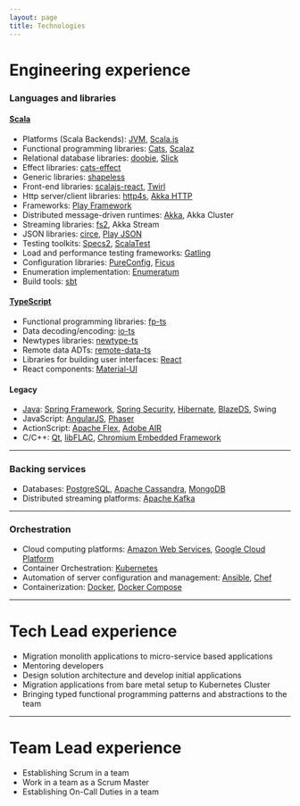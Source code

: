 ```yaml
---
layout: page
title: Technologies
---
```


# Engineering experience

### Languages and libraries

#### [Scala](https://www.scala-lang.org/)
* Platforms (Scala Backends): [JVM](https://www.scala-lang.org/), [Scala.js](https://www.scala-js.org/)
* Functional programming libraries: [Cats](https://typelevel.org/cats/), [Scalaz](https://scalaz.github.io/)
* Relational database libraries: [doobie](https://tpolecat.github.io/doobie/), [Slick](http://slick.lightbend.com/)
* Effect libraries: [cats-effect](https://typelevel.org/cats-effect/)
* Generic libraries: [shapeless](https://github.com/milessabin/shapeless)
* Front-end libraries: [scalajs-react](https://japgolly.github.io/scalajs-react/), [Twirl](https://www.playframework.com/documentation/latest/ScalaTemplates)
* Http server/client libraries: [http4s](https://http4s.org/), [Akka HTTP](https://doc.akka.io/docs/akka-http/current/)
* Frameworks: [Play Framework](https://www.playframework.com/)
* Distributed message-driven runtimes: [Akka](https://akka.io/), Akka Cluster
* Streaming libraries: [fs2](https://fs2.io/), Akka Stream
* JSON libraries: [circe](https://circe.github.io/circe/), [Play JSON](https://github.com/playframework/play-json)
* Testing toolkits: [Specs2](https://etorreborre.github.io/specs2/), [ScalaTest](http://www.scalatest.org/)
* Load and performance testing frameworks: [Gatling](https://gatling.io/)
* Configuration libraries: [PureConfig](https://pureconfig.github.io/), [Ficus](https://github.com/iheartradio/ficus)
* Enumeration implementation: [Enumeratum](https://github.com/lloydmeta/enumeratum)
* Build tools: [sbt](https://www.scala-sbt.org/)

#### [TypeScript](https://www.typescriptlang.org/)
* Functional programming libraries: [fp-ts](https://gcanti.github.io/fp-ts/)
* Data decoding/encoding: [io-ts](https://gcanti.github.io/io-ts/)
* Newtypes libraries: [newtype-ts](https://github.com/gcanti/newtype-ts)
* Remote data ADTs: [remote-data-ts](https://github.com/devex-web-frontend/remote-data-ts)
* Libraries for building user interfaces: [React](https://reactjs.org/)
* React components: [Material-UI](https://material-ui.com/)

#### Legacy
* [Java](https://www.java.com/): [Spring Framework](https://spring.io/projects/spring-framework), [Spring Security](https://spring.io/projects/spring-security), [Hibernate](https://hibernate.org/), [BlazeDS](https://sourceforge.net/adobe/blazeds/wiki/Home/), Swing
* JavaScript: [AngularJS](https://angularjs.org/), [Phaser](https://phaser.io/)
* ActionScript: [Apache Flex](http://flex.apache.org/), [Adobe AIR](https://www.adobe.com/products/air.html)
* C/C++: [Qt](https://www.qt.io/), [libFLAC](https://xiph.org/flac/), [Chromium Embedded Framework](https://bitbucket.org/chromiumembedded/cef)

---

### Backing services
* Databases: [PostgreSQL](https://www.postgresql.org/), [Apache Cassandra](https://cassandra.apache.org/), [MongoDB](https://www.mongodb.com/)
* Distributed streaming platforms: [Apache Kafka](https://kafka.apache.org/)

---

### Orchestration
* Cloud computing platforms: [Amazon Web Services](https://aws.amazon.com/), [Google Cloud Platform](https://cloud.google.com/)
* Container Orchestration: [Kubernetes](https://kubernetes.io/)
* Automation of server configuration and management: [Ansible](https://www.ansible.com/), [Chef](https://www.chef.io/)
* Containerization: [Docker](https://www.docker.com/), [Docker Compose](https://docs.docker.com/compose/)

---

# Tech Lead experience
* Migration monolith applications to micro-service based applications
* Mentoring developers
* Design solution architecture and develop initial applications
* Migration applications from bare metal setup to Kubernetes Cluster
* Bringing typed functional programming patterns and abstractions to the team

---

# Team Lead experience
* Establishing Scrum in a team
* Work in a team as a Scrum Master
* Establishing On-Call Duties in a team
